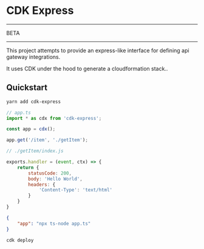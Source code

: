 # CDK Express

******
BETA
******

This project attempts to provide an express-like interface for defining api gateway integrations.

It uses CDK under the hood to generate a cloudformation stack..

## Quickstart

```bash
yarn add cdk-express
```

```typescript
// app.ts
import * as cdx from 'cdk-express';

const app = cdx();

app.get('/item', './getItem');
```

```js
// ./getItem/index.js

exports.handler = (event, ctx) => {
    return {
        statusCode: 200,
        body: 'Hello World',
        headers: {
            'Content-Type': 'text/html'
        }
    }
}
```

```json
{
    "app": "npx ts-node app.ts"
}
```

```bash
cdk deploy
```
